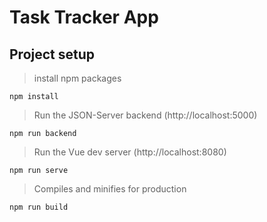 # Task Tracker App

## Project setup
> install npm packages
```
npm install
```

> Run the JSON-Server backend (http://localhost:5000)
```
npm run backend
```

> Run the Vue dev server (http://localhost:8080)
```
npm run serve
```

> Compiles and minifies for production
```
npm run build
```


